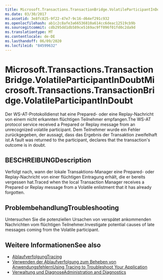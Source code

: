 ```yaml
---
title: Microsoft.Transactions.TransactionBridge.VolatileParticipantInDoubt
ms.date: 03/30/2017
ms.assetid: 3e8fc825-9f22-47e7-9c16-d64ef291c932
ms.openlocfilehash: ab1c2c8afe3a66536810a614cc6deac12519cb9b
ms.sourcegitcommit: cdb295dd1db589ce5169ac9ff096f01fd0c2da9d
ms.translationtype: MT
ms.contentlocale: de-DE
ms.lasthandoff: 06/09/2020
ms.locfileid: "84599632"
---
```

# <a name="microsofttransactionstransactionbridgevolatileparticipantindoubt"></a><span data-ttu-id="2da04-102">Microsoft.Transactions.TransactionBridge.VolatileParticipantInDoubt</span><span class="sxs-lookup"><span data-stu-id="2da04-102">Microsoft.Transactions.TransactionBridge.VolatileParticipantInDoubt</span></span>
<span data-ttu-id="2da04-103">Der WS-AT-Protokolldienst hat eine Prepared- oder eine Replay-Nachricht von einem nicht erkannten flüchtigen Teilnehmer empfangen.</span><span class="sxs-lookup"><span data-stu-id="2da04-103">The WS-AT protocol service received a Prepared or Replay message from an unrecognized volatile participant.</span></span> <span data-ttu-id="2da04-104">Dem Teilnehmer wurde ein Fehler zurückgegeben, der aussagt, dass das Ergebnis der Transaktion zweifelhaft ist.</span><span class="sxs-lookup"><span data-stu-id="2da04-104">A fault was returned to the participant, declares that the transaction's outcome is in doubt.</span></span>  
  
## <a name="description"></a><span data-ttu-id="2da04-105">BESCHREIBUNG</span><span class="sxs-lookup"><span data-stu-id="2da04-105">Description</span></span>  
 <span data-ttu-id="2da04-106">Verfolgt nach, wann der lokale Transaktions-Manager eine Prepared- oder Replay-Nachricht von einer flüchtigen Eintragung erhält, die er bereits vergessen hat.</span><span class="sxs-lookup"><span data-stu-id="2da04-106">Traced when the local Transaction Manager receives a Prepared or Replay message from a Volatile enlistment that it has already forgotten.</span></span>  
  
## <a name="troubleshooting"></a><span data-ttu-id="2da04-107">Problembehandlung</span><span class="sxs-lookup"><span data-stu-id="2da04-107">Troubleshooting</span></span>  
 <span data-ttu-id="2da04-108">Untersuchen Sie die potenziellen Ursachen von verspätet ankommenden Nachrichten vom flüchtigen Teilnehmer.</span><span class="sxs-lookup"><span data-stu-id="2da04-108">Investigate potential causes of late messages coming from the Volatile participant.</span></span>  
  
## <a name="see-also"></a><span data-ttu-id="2da04-109">Weitere Informationen</span><span class="sxs-lookup"><span data-stu-id="2da04-109">See also</span></span>

- [<span data-ttu-id="2da04-110">Ablaufverfolgung</span><span class="sxs-lookup"><span data-stu-id="2da04-110">Tracing</span></span>](index.md)
- [<span data-ttu-id="2da04-111">Verwenden der Ablaufverfolgung zum Beheben von Anwendungsfehlern</span><span class="sxs-lookup"><span data-stu-id="2da04-111">Using Tracing to Troubleshoot Your Application</span></span>](using-tracing-to-troubleshoot-your-application.md)
- [<span data-ttu-id="2da04-112">Verwaltung und Diagnose</span><span class="sxs-lookup"><span data-stu-id="2da04-112">Administration and Diagnostics</span></span>](../index.md)
